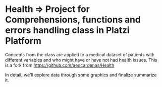 # Health => Project for Comprehensions, functions and errors handling class in Platzi Platform
Concepts from the class are applied to a medical dataset of patients with different variables and who might have or have not had health issues. This is a fork from https://github.com/aencardenas/Health 

In detail, we'll explore data through some graphics and finalize summarize it.